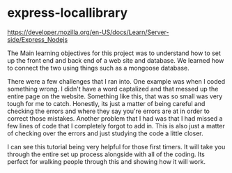 # express-locallibrary
https://developer.mozilla.org/en-US/docs/Learn/Server-side/Express_Nodejs

The Main learning objectives for this project was to understand how to set 
up the front end and back end of a web site and database. We learned how to 
connect the two using things such as a mongoose database. 

There were a few challenges that I ran into. One example was when I coded
something wrong. I didn't have a word captalized and that messed up the
entire page on the website. Something like this, that was so small was 
very tough for me to catch. Honestly, its just a matter of being careful
and checking the errors and where they say you're errors are at in order 
to correct those mistakes. Another problem that I had was that I had missed 
a few lines of code that I completely forgot to add in. This is also just a matter 
of checking over the errors and just studying the code a little closer. 

I can see this tutorial being very helpful for those first timers. It will 
take you through the entire set up process alongside with all of the coding. 
Its perfect for walking people through this and showing how it will work. 
